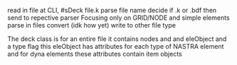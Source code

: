 read in file at CLI, #sDeck file.k
parse file name decide if .k or .bdf then send to repective parser
Focusing only on GRID/NODE and simple elements parse in files 
convert (idk how yet)
write to other file type

The deck class is for an entire file
it contains nodes and and eleObject and a type flag
this eleObject has attributes for each type of NASTRA element and for dyna elements
these attributes contain item objects
